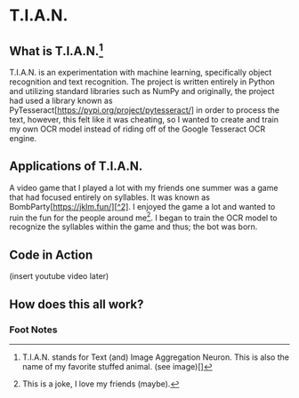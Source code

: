 # T.I.A.N.

What is T.I.A.N.[^1]
-
T.I.A.N. is an experimentation with machine learning, specifically object recognition and text recognition. The project is written entirely in Python and utilizing standard libraries such as NumPy and originally, the project had used a library known as PyTesseract[https://pypi.org/project/pytesseract/] in order to process the text, however, this felt like it was cheating, so I wanted to create and train my own OCR model instead of riding off of the Google Tesseract OCR engine.

Applications of T.I.A.N.
-
A video game that I played a lot with my friends one summer was a game that had focused entirely on syllables. It was known as BombParty[https://jklm.fun/][^2]. I enjoyed the game a lot and wanted to ruin the fun for the people around me[^3]. I began to train the OCR model to recognize the syllables within the game and thus; the bot was born.

Code in Action
-
(insert youtube video later)

How does this all work?
-



### Foot Notes
[^1]: T.I.A.N. stands for Text (and) Image Aggregation Neuron. This is also the name of my favorite stuffed animal. (see image)[]
[^2]: In this game, you were given a syllable randomly and you had to provide a word that had contained this syllable. 
[^3]: This is a joke, I love my friends (maybe).